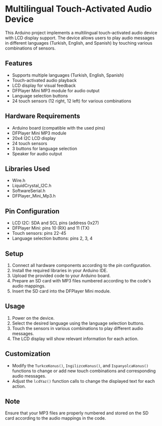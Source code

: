 # Multilingual Touch-Activated Audio Device

This Arduino project implements a multilingual touch-activated audio device with LCD display support. The device allows users to play audio messages in different languages (Turkish, English, and Spanish) by touching various combinations of sensors.

## Features

- Supports multiple languages (Turkish, English, Spanish)
- Touch-activated audio playback
- LCD display for visual feedback
- DFPlayer Mini MP3 module for audio output
- Language selection buttons
- 24 touch sensors (12 right, 12 left) for various combinations

## Hardware Requirements

- Arduino board (compatible with the used pins)
- DFPlayer Mini MP3 module
- 20x4 I2C LCD display
- 24 touch sensors
- 3 buttons for language selection
- Speaker for audio output

## Libraries Used

- Wire.h
- LiquidCrystal_I2C.h
- SoftwareSerial.h
- DFPlayer_Mini_Mp3.h

## Pin Configuration

- LCD I2C: SDA and SCL pins (address 0x27)
- DFPlayer Mini: pins 10 (RX) and 11 (TX)
- Touch sensors: pins 22-45
- Language selection buttons: pins 2, 3, 4

## Setup

1. Connect all hardware components according to the pin configuration.
2. Install the required libraries in your Arduino IDE.
3. Upload the provided code to your Arduino board.
4. Prepare an SD card with MP3 files numbered according to the code's audio mappings.
5. Insert the SD card into the DFPlayer Mini module.

## Usage

1. Power on the device.
2. Select the desired language using the language selection buttons.
3. Touch the sensors in various combinations to play different audio messages.
4. The LCD display will show relevant information for each action.

## Customization

- Modify the `TurkceKonus()`, `IngilizceKonus()`, and `IspanyolcaKonus()` functions to change or add new touch combinations and corresponding audio messages.
- Adjust the `lcdYaz()` function calls to change the displayed text for each action.

## Note

Ensure that your MP3 files are properly numbered and stored on the SD card according to the audio mappings in the code.
